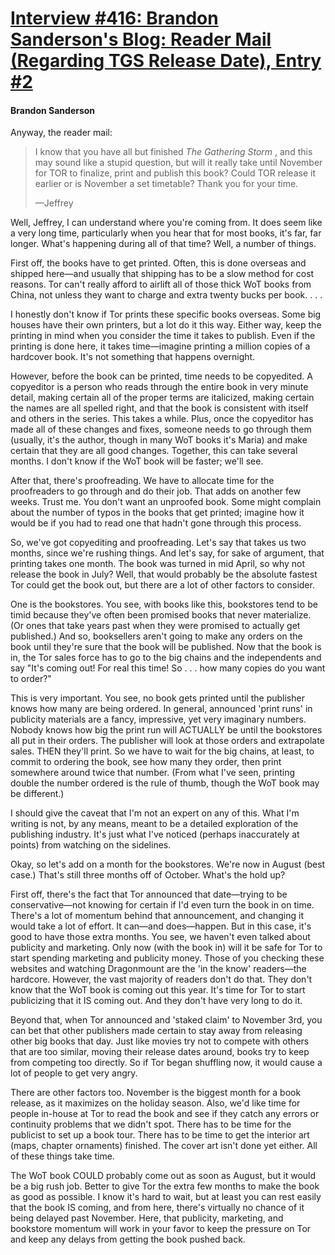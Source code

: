 # [Interview #416: Brandon Sanderson's Blog: Reader Mail (Regarding TGS Release Date), Entry #2](https://www.theoryland.com/intvmain.php?i=416#2)

#### Brandon Sanderson

Anyway, the reader mail:

> I know that you have all but finished
> *The Gathering Storm*
> , and this may sound like a stupid question, but will it really take until November for TOR to finalize, print and publish this book? Could TOR release it earlier or is November a set timetable? Thank you for your time.
>
> —Jeffrey

Well, Jeffrey, I can understand where you're coming from. It does seem like a very long time, particularly when you hear that for most books, it's far, far longer. What's happening during all of that time? Well, a number of things.

First off, the books have to get printed. Often, this is done overseas and shipped here—and usually that shipping has to be a slow method for cost reasons. Tor can't really afford to airlift all of those thick WoT books from China, not unless they want to charge and extra twenty bucks per book. . . .

I honestly don't know if Tor prints these specific books overseas. Some big houses have their own printers, but a lot do it this way. Either way, keep the printing in mind when you consider the time it takes to publish. Even if the printing is done here, it takes time—imagine printing a million copies of a hardcover book. It's not something that happens overnight.

However, before the book can be printed, time needs to be copyedited. A copyeditor is a person who reads through the entire book in very minute detail, making certain all of the proper terms are italicized, making certain the names are all spelled right, and that the book is consistent with itself and others in the series. This takes a while. Plus, once the copyeditor has made all of these changes and fixes, someone needs to go through them (usually, it's the author, though in many WoT books it's Maria) and make certain that they are all good changes. Together, this can take several months. I don't know if the WoT book will be faster; we'll see.

After that, there's proofreading. We have to allocate time for the proofreaders to go through and do their job. That adds on another few weeks. Trust me. You don't want an unproofed book. Some might complain about the number of typos in the books that get printed; imagine how it would be if you had to read one that hadn't gone through this process.

So, we've got copyediting and proofreading. Let's say that takes us two months, since we're rushing things. And let's say, for sake of argument, that printing takes one month. The book was turned in mid April, so why not release the book in July? Well, that would probably be the absolute fastest Tor could get the book out, but there are a lot of other factors to consider.

One is the bookstores. You see, with books like this, bookstores tend to be timid because they've often been promised books that never materialize. (Or ones that take years past when they were promised to actually get published.) And so, booksellers aren't going to make any orders on the book until they're sure that the book will be published. Now that the book is in, the Tor sales force has to go to the big chains and the independents and say "It's coming out! For real this time! So . . . how many copies do you want to order?"

This is very important. You see, no book gets printed until the publisher knows how many are being ordered. In general, announced 'print runs' in publicity materials are a fancy, impressive, yet very imaginary numbers. Nobody knows how big the print run will ACTUALLY be until the bookstores all put in their orders. The publisher will look at those orders and extrapolate sales. THEN they'll print. So we have to wait for the big chains, at least, to commit to ordering the book, see how many they order, then print somewhere around twice that number. (From what I've seen, printing double the number ordered is the rule of thumb, though the WoT book may be different.)

I should give the caveat that I'm not an expert on any of this. What I'm writing is not, by any means, meant to be a detailed exploration of the publishing industry. It's just what I've noticed (perhaps inaccurately at points) from watching on the sidelines.

Okay, so let's add on a month for the bookstores. We're now in August (best case.) That's still three months off of October. What's the hold up?

First off, there's the fact that Tor announced that date—trying to be conservative—not knowing for certain if I'd even turn the book in on time. There's a lot of momentum behind that announcement, and changing it would take a lot of effort. It can—and does—happen. But in this case, it's good to have those extra months. You see, we haven't even talked about publicity and marketing. Only now (with the book in) will it be safe for Tor to start spending marketing and publicity money. Those of you checking these websites and watching Dragonmount are the 'in the know' readers—the hardcore. However, the vast majority of readers don't do that. They don't know that the WoT book is coming out this year. It's time for Tor to start publicizing that it IS coming out. And they don't have very long to do it.

Beyond that, when Tor announced and 'staked claim' to November 3rd, you can bet that other publishers made certain to stay away from releasing other big books that day. Just like movies try not to compete with others that are too similar, moving their release dates around, books try to keep from competing too directly. So if Tor began shuffling now, it would cause a lot of people to get very angry.

There are other factors too. November is the biggest month for a book release, as it maximizes on the holiday season. Also, we'd like time for people in-house at Tor to read the book and see if they catch any errors or continuity problems that we didn't spot. There has to be time for the publicist to set up a book tour. There has to be time to get the interior art (maps, chapter ornaments) finished. The cover art isn't done yet either. All of these things take time.

The WoT book COULD probably come out as soon as August, but it would be a big rush job. Better to give Tor the extra few months to make the book as good as possible. I know it's hard to wait, but at least you can rest easily that the book IS coming, and from here, there's virtually no chance of it being delayed past November. Here, that publicity, marketing, and bookstore momentum will work in your favor to keep the pressure on Tor and keep any delays from getting the book pushed back.

